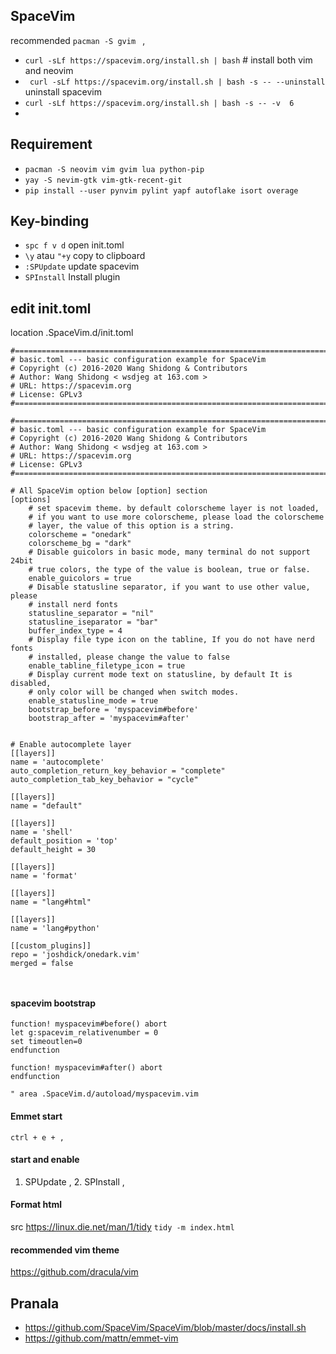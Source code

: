 ## SpaceVim 
recommended ```pacman -S gvim ``` ,
- ``` curl -sLf https://spacevim.org/install.sh | bash ``` # install both vim and neovim
- ` curl -sLf https://spacevim.org/install.sh | bash -s -- --uninstall` uninstall spacevim
- `curl -sLf https://spacevim.org/install.sh | bash -s -- -v  6`
- 
## Requirement
- `pacman -S neovim vim gvim lua python-pip`
- `yay -S nevim-gtk vim-gtk-recent-git`
- `pip install --user pynvim pylint yapf autoflake isort overage`

## Key-binding
- `spc f v d` open init.toml
- `\y` atau `"+y` copy to clipboard
- `:SPUpdate` update spacevim
- `SPInstall` Install plugin

## edit init.toml
location .SpaceVim.d/init.toml
```
#=============================================================================
# basic.toml --- basic configuration example for SpaceVim
# Copyright (c) 2016-2020 Wang Shidong & Contributors
# Author: Wang Shidong < wsdjeg at 163.com >
# URL: https://spacevim.org
# License: GPLv3
#=============================================================================

#=============================================================================
# basic.toml --- basic configuration example for SpaceVim
# Copyright (c) 2016-2020 Wang Shidong & Contributors
# Author: Wang Shidong < wsdjeg at 163.com >
# URL: https://spacevim.org
# License: GPLv3
#=============================================================================

# All SpaceVim option below [option] section
[options]
    # set spacevim theme. by default colorscheme layer is not loaded,
    # if you want to use more colorscheme, please load the colorscheme
    # layer, the value of this option is a string.
    colorscheme = "onedark"
    colorscheme_bg = "dark"
    # Disable guicolors in basic mode, many terminal do not support 24bit
    # true colors, the type of the value is boolean, true or false.
    enable_guicolors = true
    # Disable statusline separator, if you want to use other value, please
    # install nerd fonts
    statusline_separator = "nil"
    statusline_iseparator = "bar"
    buffer_index_type = 4
    # Display file type icon on the tabline, If you do not have nerd fonts
    # installed, please change the value to false
    enable_tabline_filetype_icon = true
    # Display current mode text on statusline, by default It is disabled,
    # only color will be changed when switch modes.
    enable_statusline_mode = true
    bootstrap_before = 'myspacevim#before'
    bootstrap_after = 'myspacevim#after'


# Enable autocomplete layer
[[layers]]
name = 'autocomplete'
auto_completion_return_key_behavior = "complete"
auto_completion_tab_key_behavior = "cycle"

[[layers]]
name = "default"

[[layers]]
name = 'shell'
default_position = 'top'
default_height = 30

[[layers]]
name = 'format'

[[layers]]
name = "lang#html"

[[layers]]
name = 'lang#python'

[[custom_plugins]]
repo = 'joshdick/onedark.vim'
merged = false



```
#### spacevim bootstrap
```
function! myspacevim#before() abort
let g:spacevim_relativenumber = 0
set timeoutlen=0
endfunction

function! myspacevim#after() abort
endfunction

" area .SpaceVim.d/autoload/myspacevim.vim 
```
#### Emmet start
``` ctrl + e + , ```
#### start and enable
1. SPUpdate , 2. SPInstall ,
#### Format html
src <https://linux.die.net/man/1/tidy>
```tidy -m index.html```
#### recommended vim theme 
<https://github.com/dracula/vim> 

## Pranala
- https://github.com/SpaceVim/SpaceVim/blob/master/docs/install.sh
- https://github.com/mattn/emmet-vim


